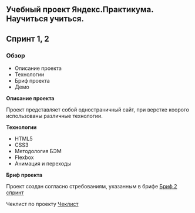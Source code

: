 
## Учебный проект Яндекс.Практикума. Научиться учиться.

## Спринт 1, 2

### Обзор

* Описание проекта
* Технологии
* Бриф проекта
* Демо

**Описание проекта**

Проект представляет собой одностраничный сайт, при верстке коорого использованы различные технологии.

**Технологии**

* HTML5
* CSS3
* Методология БЭМ
* Flexbox
* Анимация и переходы

**Бриф проекта**

Проект создан согласно стребованиям, указанным в брифе [Бриф 2 спринт](https://drive.google.com/file/d/1ZQsNn81pef3tEaFzWPaYGsB6ul2tb81H/view?usp=sharing)

Чеклист по проекту [Чеклист](https://drive.google.com/file/d/1QiCLYUKVQQua2vP0GpNLMY1VdKJ2Ule-/view?usp=sharing)


